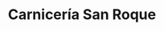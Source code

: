 ---
title: "Carnicería San Roque"
url: /majadahonda/carniceria-san-roque-calle-de-san-roque/
shop: supermercado
---